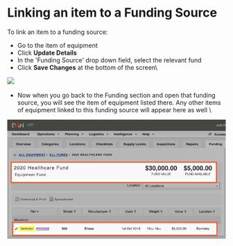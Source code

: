 # Linking an item to a Funding Source

To link an item to a funding source:

* Go to the item of equipment
* Click **Update Details**
* In the 'Funding Source' drop down field, select the relevant fund
* Click **Save Changes** at the bottom of the screen\


![](<../../.gitbook/assets/linking an item to a funding source 1.gif>)

* Now when you go back to the Funding section and open that funding source, you will see the item of equipment listed there. Any other items of equipment linked to this funding source will appear here as well \


![](<../../.gitbook/assets/linking an item to a funding source 2.png>)

